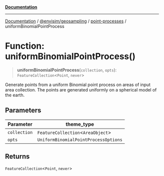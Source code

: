 [**Documentation**](../../../../README.md)

---

[Documentation](../../../../README.md) / [@envisim/geosampling](../../README.md) / [point-processes](../README.md) / uniformBinomialPointProcess

# Function: uniformBinomialPointProcess()

> **uniformBinomialPointProcess**(`collection`, `opts`): `FeatureCollection`\<`Point`, `never`\>

Generate points from a uniform Binomial point process
on areas of input area collection. The points are generated
uniformly on a spherical model of the earth.

## Parameters

| Parameter    | theme_type                           |
| ------------ | ------------------------------------ |
| `collection` | `FeatureCollection`\<`AreaObject`\>  |
| `opts`       | `UniformBinomialPointProcessOptions` |

## Returns

`FeatureCollection`\<`Point`, `never`\>
